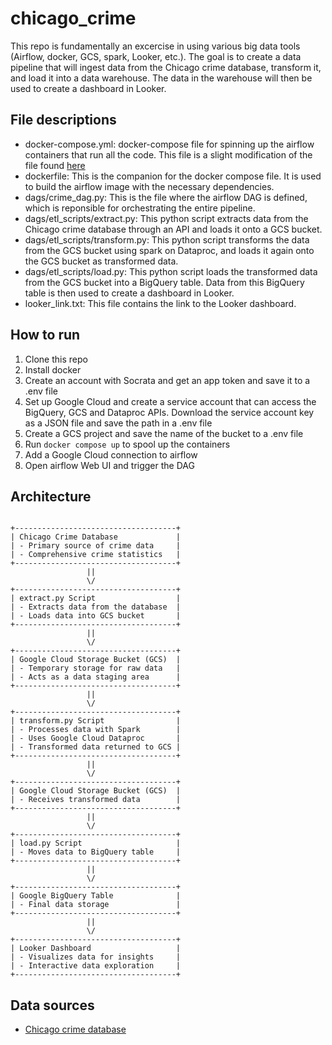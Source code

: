 # chicago_crime

This repo is fundamentally an excercise in using various big data tools (Airflow, docker, GCS, spark, Looker, etc.). The goal is to create a data pipeline that will ingest data from the Chicago crime database, transform it, and load it into a data warehouse. The data in the warehouse will then be used to create a dashboard in Looker. 

## File descriptions
- docker-compose.yml: docker-compose file for spinning up the airflow containers that run all the code. This file is a slight modification of the file found [here](https://airflow.apache.org/docs/apache-airflow/stable/howto/docker-compose/index.html)
- dockerfile: This is the companion for the docker compose file. It is used to build the airflow image with the necessary dependencies.
- dags/crime_dag.py: This is the file where the airflow DAG is defined, which is reponsible for orchestrating the entire pipeline.
- dags/etl_scripts/extract.py: This python script extracts data from the Chicago crime database through an API and loads it onto a GCS bucket.
- dags/etl_scripts/transform.py: This python script transforms the data from the GCS bucket using spark on Dataproc, and loads it again onto the GCS bucket as transformed data.
- dags/etl_scripts/load.py: This python script loads the transformed data from the GCS bucket into a BigQuery table. Data from this BigQuery table is then used to create a dashboard in Looker.
- looker_link.txt: This file contains the link to the Looker dashboard.

## How to run
1. Clone this repo
2. Install docker
3. Create an account with Socrata and get an app token and save it to a .env file
4. Set up Google Cloud and create a service account that can access the BigQuery, GCS and Dataproc APIs. Download the service account key as a JSON file and save the path in a .env file
5. Create a GCS project and save the name of the bucket to a .env file
6. Run `docker compose up` to spool up the containers
7. Add a Google Cloud connection to airflow
8. Open airflow Web UI and trigger the DAG

## Architecture
```

+------------------------------------+
| Chicago Crime Database             |
| - Primary source of crime data     |
| - Comprehensive crime statistics   |
+------------------------------------+
                 ||
                 \/
+------------------------------------+
| extract.py Script                  |
| - Extracts data from the database  |
| - Loads data into GCS bucket       |
+------------------------------------+
                 ||
                 \/
+------------------------------------+
| Google Cloud Storage Bucket (GCS)  |
| - Temporary storage for raw data   |
| - Acts as a data staging area      |
+------------------------------------+
                 ||
                 \/
+------------------------------------+
| transform.py Script                |
| - Processes data with Spark        |
| - Uses Google Cloud Dataproc       |
| - Transformed data returned to GCS |
+------------------------------------+
                 ||
                 \/
+------------------------------------+
| Google Cloud Storage Bucket (GCS)  |
| - Receives transformed data        |
+------------------------------------+
                 ||
                 \/
+------------------------------------+
| load.py Script                     |
| - Moves data to BigQuery table     |
+------------------------------------+
                 ||
                 \/
+------------------------------------+
| Google BigQuery Table              |
| - Final data storage               |
+------------------------------------+
                 ||
                 \/
+------------------------------------+
| Looker Dashboard                   |
| - Visualizes data for insights     |
| - Interactive data exploration     |
+------------------------------------+

```

## Data sources
- [Chicago crime database](https://data.cityofchicago.org/Public-Safety/Crimes-2023/xguy-4ndq/about_data)



